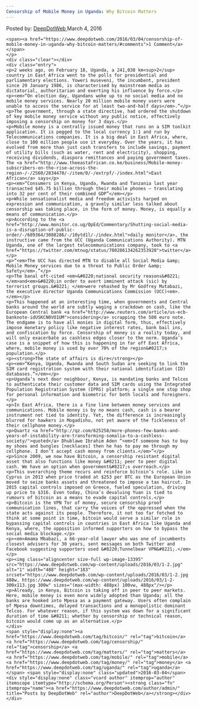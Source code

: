 ```yaml
---
Censorship of Mobile Money in Uganda: Why Bitcoin Matters
---
```

<article class="post-listing post-13394 post type-post status-publish format-standard has-post-thumbnail hentry category-deepdot-news tag-bitcoin tag-censorship tag-matters tag-mobile tag-money tag-uganda">
    <div class="post-inner">
        <span>Posted by: <a href="https://www.deepdotweb.com/author/admin/" title="">DeepDotWeb </a></span>
    <span>March 4, 2016</span>
    
    <span><a href="https://www.deepdotweb.com/2016/03/04/censorship-of-mobile-money-in-uganda-why-bitcoin-matters/#comments">1 Comment</a></span>
    </p>
    <div class="clear"></div>
    <div class="entry">
    <p>2 weeks ago, on February 18, Uganda, a 241,038 km<sup>2</sup> country in East Africa went to the polls for presidential and parliamentary elections. Yoweri museveni, the incumbent, president since 29 January 1986, is characterised by mainstream media as dictatorial, authoritarian and exerting his influence by force.</p>
    <p><em>“On election day, Ugandans woke up to no social media and no mobile money services. Nearly 20 million mobile money users were unable to access the service for at least two-and-half days</em>.”</p>
    <p>The government, through a state directive, had ordered the shutdown of key mobile money service without any public notice, effectively imposing a censorship on money for 3 days.</p>
    <p>Mobile money is a centrally issued money that runs on a SIM toolkit application. It is pegged to the local currency 1:1 and run by Telecommunications companies. It is a big deal in East Africa, where, close to 100 million people use it everyday. Over the years, it has evolved from more than just cash transfers to include savings, payment of utility bills (such as water, rent and electricity), shopping, receiving dividends, diaspora remittances and paying government taxes. The <a href="http://www.theeastafrican.co.ke/business/Mobile-money-subscribers-on-the-rise-across-the-region-/-/2560/2834470/-/item/0/-/extrpf/-/index.html">East African</a> says</p>
    <p><em>“Consumers in Kenya, Uganda, Rwanda and Tanzania last year transacted $45.75 billion through their mobile phones — translating into 32 per cent of their combined GDP”</em></p>
    <p>While sensationalist media and freedom activists harped on expression and communication, a gravely similar less talked about censorship was taking place, in the form of money. Money, is equally a means of communication.</p>
    <p>According to the <a href="http://www.monitor.co.ug/OpEd/Commentary/Shutting-social-media-is-a-disruption-of-public-order/-/689364/3088286/-/10ytd1l/-/index.html">daily monitor</a>, the instructive came from the UCC (Uganda Communications Authority). MTN Uganda, one of the largest telecommunications company, took to <a href="https://twitter.com/mtnug/status/700286134262353920">twitter</a>:</p>
    <p>“<em>The UCC has directed MTN to disable all Social Media &amp; Mobile Money services due to a threat to Public Order &amp; Safety</em>.”</p>
    <p>The banal oft-cited <em>&#8220;national security reasons&#8221; </em>and<em>&#8220;in order to avert imminent attack (sic) by terrorist groups.&#8221; </em>were rehashed by Mr Godfrey Mutabazi, the executive director Uganda Communications Commission (UCC)<em>.</em></p>
    <p>This happened at an interesting time, when governments and Central banks around the world are subtly waging a crackdown on cash, like the European Central bank <a href="http://www.reuters.com/article/us-ecb-banknote-idUSKCN0VO1UM">considering</a> scrapping the 500 euro note. The endgame is to have all monies in digital form, thus, effectively impose monetary policy like negative interest rates, bank bail ins, and confiscation by force. Censorship of money is a reality today, and will only exacerbate as cashless edges closer to the norm. Uganda’s case is a snippet of how this is happening in far off East Africa, where, mobile money is used by over 70% of the region&#8217;s population.</p>
    <p><strong>The state of affairs is dire</strong></p>
    <p><em>“Kenya, Uganda, Rwanda and South Sudan are seeking to link the SIM card registration system with their national identification (ID) databases.”</em></p>
    <p>Uganda’s next door neighbour, Kenya, is mandating banks and Telcos to authenticate their customer data and SIM cards using the Integrated Population Registration System (IPRS) platform; a single one stop shop for personal information and biometric for both locals and foreigners.</p>
    <p>In East Africa, there is a fine line between money services and communications. Mobile money is by no means cash, cash is a bearer instrument not tied to identity. Yet, the difference is increasingly blurred for hawkers in Mogadishu, not yet aware of the fickleness of their cellphone money.</p>
    <p>Quartz <a href="http://qz.com/625258/more-phones-few-banks-and-years-of-instability-are-transforming-somalia-to-a-cashless-society/">quoted</a> Dhublawe Ibrahim Aden “<em>If someone has to buy my shoes and bungles [necklaces] then he has to pay me through my cellphone. I don’t accept cash money from clients.</em>”</p>
    <p>Since 2009, we now have Bitcoin, a censorship resistant digital asset that also functions like money &#8211; peer to peer digital cash. We have an option when government&#8217;s overreach.</p>
    <p>This overarching theme recurs and reinforce bitcoin’s role. Like in Cyprus in 2013 when price traded at $253 per BTC as the European Union moved to seize banks assets and threatened to impose a tax haircut. In 2015 capital controls imposed on Greece, fueled speculation, driving up price to $316. Even today, China’s devaluing Yuan is tied to rumours of bitcoin as a means to evade capital controls.</p>
    <p>Bitcoin is the VPN Tor of money, secure censorship proof communication lines, that carry the voices of the oppressed when the state acts against its people. Therefore, it not too far fetched to think at some point in time, bitcoin would serve a similar role in bypassing capital controls in countries in East Africa like Uganda and Kenya, where, the opposition informed supporters on how to bypass the social media blockage.</p>
    <p><em>Amama Mbabazi, a 66-year-old lawyer who was one of incumbents closest advisers for 30 years, sent messages on both Twitter and Facebook suggesting supporters used &#8220;Tunnelbear VPN&#8221;.</em></p>
    <p><img class="aligncenter size-full wp-image-13395" src="https://www.deepdotweb.com/wp-content/uploads/2016/03/1-2.jpg" alt="1" width="488" height="183" srcset="https://www.deepdotweb.com/wp-content/uploads/2016/03/1-2.jpg 488w, https://www.deepdotweb.com/wp-content/uploads/2016/03/1-2-300x113.jpg 300w" sizes="(max-width: 488px) 100vw, 488px"/></p>
    <p>Already, in Kenya, Bitcoin is taking off in peer to peer markets. Here, mobile money is even more widely adopted than Uganda; all the banks are hooked into Mpesa as a payment gateway. Users often complain of Mpesa downtimes, delayed transactions and a monopolistic dominant Telcos. For whatever reason, if this system was down for a significant duration of time &#8211; whether by censorship or technical reason, bitcoin would come up as an alternative.</p>
    </div>
    <span style="display:none"><a href="https://www.deepdotweb.com/tag/bitcoin/" rel="tag">bitcoin</a> <a href="https://www.deepdotweb.com/tag/censorship/" rel="tag">censorship</a> <a href="https://www.deepdotweb.com/tag/matters/" rel="tag">matters</a> <a href="https://www.deepdotweb.com/tag/mobile/" rel="tag">mobile</a> <a href="https://www.deepdotweb.com/tag/money/" rel="tag">money</a> <a href="https://www.deepdotweb.com/tag/uganda/" rel="tag">uganda</a></span> <span style="display:none" class="updated">2016-03-04</span>
    <div style="display:none" class="vcard author" itemprop="author" itemscope itemtype="http://schema.org/Person"><strong class="fn" itemprop="name"><a href="https://www.deepdotweb.com/author/admin/" title="Posts by DeepDotWeb" rel="author">DeepDotWeb</a></strong></div>
    </div>
</article>

